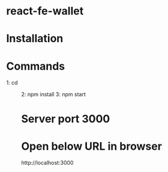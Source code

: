 # react-fe-wallet

# Installation

# Commands 

1: cd <dir>
2: npm install
3: npm start
  
# Server port 3000
 
 # Open below URL in browser
 
 http://localhost:3000
 
 
